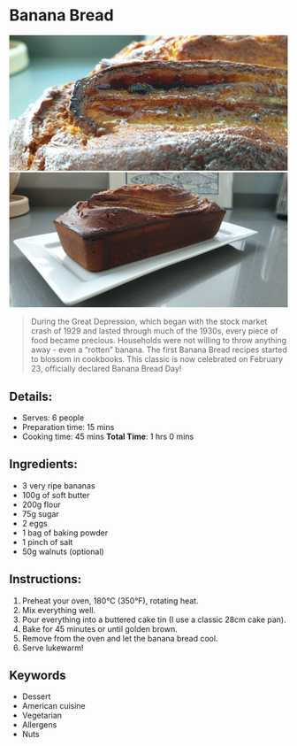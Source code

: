 # Banana Bread

![Banana Bread](https://github.com/anamorph/recettes/blob/main/photos/fr-dessert-banana_bread-01.jpg?raw=true)
![Banana Bread](https://github.com/anamorph/recettes/blob/main/photos/fr-dessert-banana_bread-02.jpg?raw=true)

> During the Great Depression, which began with the stock market crash of 1929 and lasted through much of the 1930s, every piece of food became precious. Households were not willing to throw anything away - even a “rotten” banana. The first Banana Bread recipes started to blossom in cookbooks. This classic is now celebrated on February 23, officially declared Banana Bread Day!

## Details:
* Serves: 6 people
* Preparation time: 15 mins
* Cooking time: 45 mins
**Total Time**: 1 hrs 0 mins

## Ingredients:
* 3 very ripe bananas
* 100g of soft butter
* 200g flour
* 75g sugar
* 2 eggs
* 1 bag of baking powder
* 1 pinch of salt
* 50g walnuts (optional)

## Instructions:
1. Preheat your oven, 180°C (350°F), rotating heat.
1. Mix everything well.
1. Pour everything into a buttered cake tin (I use a classic 28cm cake pan).
1. Bake for 45 minutes or until golden brown.
1. Remove from the oven and let the banana bread cool.
1. Serve lukewarm!

## Keywords
* Dessert
* American cuisine
* Vegetarian
* Allergens
 * Nuts
